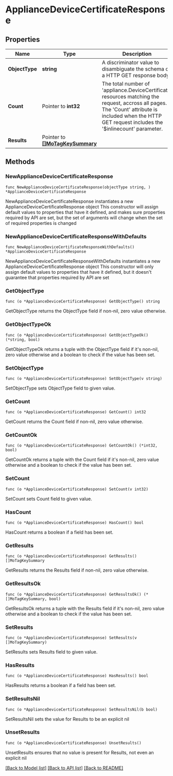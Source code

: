 # ApplianceDeviceCertificateResponse

## Properties

Name | Type | Description | Notes
------------ | ------------- | ------------- | -------------
**ObjectType** | **string** | A discriminator value to disambiguate the schema of a HTTP GET response body. | 
**Count** | Pointer to **int32** | The total number of &#39;appliance.DeviceCertificate&#39; resources matching the request, accross all pages. The &#39;Count&#39; attribute is included when the HTTP GET request includes the &#39;$inlinecount&#39; parameter. | [optional] 
**Results** | Pointer to [**[]MoTagKeySummary**](mo.TagKeySummary.md) |  | [optional] 

## Methods

### NewApplianceDeviceCertificateResponse

`func NewApplianceDeviceCertificateResponse(objectType string, ) *ApplianceDeviceCertificateResponse`

NewApplianceDeviceCertificateResponse instantiates a new ApplianceDeviceCertificateResponse object
This constructor will assign default values to properties that have it defined,
and makes sure properties required by API are set, but the set of arguments
will change when the set of required properties is changed

### NewApplianceDeviceCertificateResponseWithDefaults

`func NewApplianceDeviceCertificateResponseWithDefaults() *ApplianceDeviceCertificateResponse`

NewApplianceDeviceCertificateResponseWithDefaults instantiates a new ApplianceDeviceCertificateResponse object
This constructor will only assign default values to properties that have it defined,
but it doesn't guarantee that properties required by API are set

### GetObjectType

`func (o *ApplianceDeviceCertificateResponse) GetObjectType() string`

GetObjectType returns the ObjectType field if non-nil, zero value otherwise.

### GetObjectTypeOk

`func (o *ApplianceDeviceCertificateResponse) GetObjectTypeOk() (*string, bool)`

GetObjectTypeOk returns a tuple with the ObjectType field if it's non-nil, zero value otherwise
and a boolean to check if the value has been set.

### SetObjectType

`func (o *ApplianceDeviceCertificateResponse) SetObjectType(v string)`

SetObjectType sets ObjectType field to given value.


### GetCount

`func (o *ApplianceDeviceCertificateResponse) GetCount() int32`

GetCount returns the Count field if non-nil, zero value otherwise.

### GetCountOk

`func (o *ApplianceDeviceCertificateResponse) GetCountOk() (*int32, bool)`

GetCountOk returns a tuple with the Count field if it's non-nil, zero value otherwise
and a boolean to check if the value has been set.

### SetCount

`func (o *ApplianceDeviceCertificateResponse) SetCount(v int32)`

SetCount sets Count field to given value.

### HasCount

`func (o *ApplianceDeviceCertificateResponse) HasCount() bool`

HasCount returns a boolean if a field has been set.

### GetResults

`func (o *ApplianceDeviceCertificateResponse) GetResults() []MoTagKeySummary`

GetResults returns the Results field if non-nil, zero value otherwise.

### GetResultsOk

`func (o *ApplianceDeviceCertificateResponse) GetResultsOk() (*[]MoTagKeySummary, bool)`

GetResultsOk returns a tuple with the Results field if it's non-nil, zero value otherwise
and a boolean to check if the value has been set.

### SetResults

`func (o *ApplianceDeviceCertificateResponse) SetResults(v []MoTagKeySummary)`

SetResults sets Results field to given value.

### HasResults

`func (o *ApplianceDeviceCertificateResponse) HasResults() bool`

HasResults returns a boolean if a field has been set.

### SetResultsNil

`func (o *ApplianceDeviceCertificateResponse) SetResultsNil(b bool)`

 SetResultsNil sets the value for Results to be an explicit nil

### UnsetResults
`func (o *ApplianceDeviceCertificateResponse) UnsetResults()`

UnsetResults ensures that no value is present for Results, not even an explicit nil

[[Back to Model list]](../README.md#documentation-for-models) [[Back to API list]](../README.md#documentation-for-api-endpoints) [[Back to README]](../README.md)


